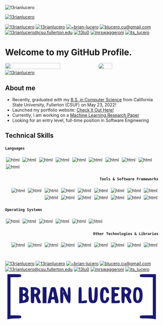 <p align="left">
    <!-- PAGE VIEW COUNTER -->
    <img src="https://komarev.com/ghpvc/?username=13rianlucero&label=Profile%20views&color=0e75b6&style=3d" alt="13rianlucero" />
</p>
<p align="left">
    <!-- LETS BE FRIENDS ON TWITTER PLZ -->
    <a href="https://twitter.com/13rianlucero" target="blank"><img src="https://img.shields.io/twitter/follow/13rianlucero?logo=twitter&style=for-the-badge" alt="13rianlucero" /></a>
</p>

<p align="left">
    <!-- SOCIAL MEDIA LINKS -->
    <!-- SOCIAL MEDIA LINKS -->
    <a href="https://github.com/13rianlucero" target="blank"><img align="center" src="https://cdn.jsdelivr.net/npm/simple-icons@3.0.1/icons/github.svg" alt="13rianlucero" height=5% width=5% /></a>
    <a href="https://twitter.com/13rianlucero" target="blank"><img align="center" src="https://cdn.jsdelivr.net/npm/simple-icons@3.0.1/icons/twitter.svg" alt="13rianlucero" height=5% width=5% /></a>
    <a href="https://linkedin.com/in/~brian-lucero" target="blank"><img align="center" src="https://cdn.jsdelivr.net/npm/simple-icons@3.0.1/icons/linkedin.svg" alt="~brian-lucero" height=5% width=5% /></a>
    <a href="mailto:blucero.cu@gmail.com" target="blank"><img align="center" src="https://cdn.jsdelivr.net/npm/simple-icons@3.0.1/icons/gmail.svg" alt="blucero.cu@gmail.com" height=5% width=5% /></a>
    <a href="mailto:13rianlucero@csu.fullerton.edu" target="blank"><img align="center" src="https://cdn.jsdelivr.net/npm/simple-icons@3.0.1/icons/microsoftoutlook.svg" alt="13rianlucero@csu.fullerton.edu" height=5%" width=5% /></a>
    <a href="https://instagram.com/13lu0" target="blank"><img align="center" src="https://cdn.jsdelivr.net/npm/simple-icons@3.0.1/icons/instagram.svg" alt="13lu0" height=5% width=5% /></a>
    <a href="https://www.twitch.tv/mrswaggeroni" target="blank"><img align="center" src="https://cdn.jsdelivr.net/npm/simple-icons@3.0.1/icons/twitch.svg" alt="mrswaggeroni" height=5% width=5% /></a>
    <a href="https://soundcloud.com/its_lucero" target="blank"><img align="center" src="https://cdn.jsdelivr.net/npm/simple-icons@3.0.1/icons/soundcloud.svg" alt="its_lucero" height=5% width=5% /></a>
        
<h1 align="left">Welcome to my GitHub Profile.</h1>
<p align="left">
    <!-- MY GITHUB STATS (DEFAULT THEME) --> 
    <img width=60% height=10% src="https://github-readme-stats.vercel.app/api?username=13rianlucero&show_icons=true&theme=gruvbox&include_all_commits=true&hide=stars&count_private=true" style="border-radius:1px;">
    <img width=30% height=30% src="https://github-readme-stats.vercel.app/api/top-langs/?username=13rianlucero&count_private=true&theme=gruvbox&langs_count=10&hide=TypeScript,SCSS,Dockerfile&exclude_repo=CrabAgePrediction,ottergram-hw2,ottergram,projects,coffee-run,13rianlucero.github.io,SWIFT-ONLY,Light,UDP-Pinger" style="border-radius:10px;">
    <!-- MY GITHUB STATS (TROPHIES/POINTS THEME) -->
        <!-- <a href="https://github.com/ryo-ma/github-profile-trophy">
            <img width="300" height="300" src="https://github-profile-trophy.vercel.app/?username=13rianlucero&theme=gruvbox&column=&margin-w=15&margin-h=15" alt="13rianlucero" /> -->
    <a href="https://github.com/ryo-ma/github-profile-trophy"><img width=70% height=30% src="https://github-profile-trophy.vercel.app/?username=13rianlucero&column=5&theme=gruvbox&title=MultiLanguage,Commits,Repositories,PullRequest,Followers&margin-w=15&margin-h=15" alt="13rianlucero" /></a>
</p>
        
<h2 align="left">About me</h2>

- Recently, graduated with my [B.S. in Computer Science](https://raw.githubusercontent.com/13rianlucero/13rianlucero.github.io/main/images/csuf-graduation2022/DiplomaTeaser-FromCeremony-May23-2022.jpeg) from California State University, Fullerton (CSUF) on May 23, 2022!
- Launched my portfolio website: [Check It Out Here!](https://13rianlucero.github.io/)
- Currently, I am working on a [Machine Learning Research Paper](https://github.com/13rianlucero/CrabAgePrediction)
- Looking for an entry level, full-time position in Software Engineering

<h2 align="left">Technical Skills</h2>
    <h4 align="left"><code>Languages</code></h4>
    <p align="left">
        <img src="https://img.shields.io/badge/c++-%2300599C.svg?style=for-the-badge&logo=c%2B%2B&logoColor=white" 
        alt="html" style="vertical-align:top; margin:3px">
        <img src="https://img.shields.io/badge/c-%2300599C.svg?style=for-the-badge&logo=c&logoColor=white)"  alt="html" style="vertical-align:top; margin:3px">
        <img src="https://img.shields.io/badge/swift-F54A2A?style=for-the-badge&logo=swift&logoColor=white"  alt="html" style="vertical-align:top; margin:3px">
        <img src="https://img.shields.io/badge/python-3670A0?style=for-the-badge&logo=python&logoColor=ffdd54"  alt="html" style="vertical-align:top; margin:3px">
        <img src="https://img.shields.io/badge/r-%23276DC3.svg?style=for-the-badge&logo=r&logoColor=white"  alt="html" style="vertical-align:top; margin:3px">
        <img src="https://img.shields.io/badge/javascript-%23323330.svg?style=for-the-badge&logo=javascript&logoColor=%23F7DF1E"  alt="html" style="vertical-align:top; margin:3px">
        <img src="https://img.shields.io/badge/html5-%23E34F26.svg?style=for-the-badge&logo=html5&logoColor=white"  alt="html" style="vertical-align:top; margin:3px">
        <img src="https://img.shields.io/badge/css3-%231572B6.svg?style=for-the-badge&logo=css3&logoColor=white"  alt="html" style="vertical-align:top; margin:3px">
        <img src="https://img.shields.io/badge/SQL-00000F?style=for-the-badge&logo=mysql&logoColor=white"  alt="html" style="vertical-align:top; margin:3px">
        <img src="https://img.shields.io/badge/x86-Assembly-00000F?style=for-the-badge&logo=intel&logoColor=whit"  alt="html" style="vertical-align:top; margin:3px">
    </p>
<h4 align="right"><code>Tools & Software Frameworks</code></h4>
<p align="right">
 <img src="https://img.shields.io/badge/Visual%20Studio%20Code-0078d7.svg?style=for-the-badge&logo=visual-studio-code&logoColor=white"  alt="html" style="vertical-align:top; margin:3px">
    <img src="https://img.shields.io/badge/Visual%20Studio-5C2D91.svg?style=for-the-badge&logo=visual-studio&logoColor=white"  alt="html" style="vertical-align:top; margin:3px">
    <img src="https://img.shields.io/badge/Xcode-007ACC?style=for-the-badge&logo=Xcode&logoColor=white"  alt="html" style="vertical-align:top; margin:3px">
    <img src="https://img.shields.io/badge/RStudio-4285F4?style=for-the-badge&logo=rstudio&logoColor=white" alt="html" style="vertical-align:top; margin:3px">
    <img src="https://img.shields.io/badge/MySQL-00000F?style=for-the-badge&logo=mysql&logoColor=white"  alt="html" style="vertical-align:top; margin:3px">   
    <img src="https://img.shields.io/badge/jupyter-%23FA0F00.svg?style=for-the-badge&logo=jupyter&logoColor=white"  alt="html" style="vertical-align:top; margin:3px">
    <img src="https://img.shields.io/badge/pycharm-143?style=for-the-badge&logo=pycharm&logoColor=black&color=black&labelColor=green"  alt="html" style="vertical-align:top; margin:3px">
    <img src="https://img.shields.io/badge/GitHub-100000?style=for-the-badge&logo=github&logoColor=white"  alt="html" style="vertical-align:top; margin:3px">
    <img src="https://img.shields.io/badge/Gatsby-663399?style=for-the-badge&logo=gatsby&logoColor=white"  alt="html" style="vertical-align:top; margin:3px">
    <img src="https://img.shields.io/badge/React-20232A?style=for-the-badge&logo=react&logoColor=61DAFB"  alt="html" style="vertical-align:top; margin:3px">
    <img src="https://img.shields.io/badge/bootstrap-%23563D7C.svg?style=for-the-badge&logo=bootstrap&logoColor=white"  alt="html" style="vertical-align:top; margin:3px">
    <img src="https://img.shields.io/badge/NPM-%23000000.svg?style=for-the-badge&logo=npm&logoColor=white"  alt="html" style="vertical-align:top; margin:3px">
    <img src="https://img.shields.io/badge/node.js-6DA55F?style=for-the-badge&logo=node.js&logoColor=white"  alt="html" style="vertical-align:top; margin:3px">
    <img src="https://img.shields.io/badge/p5.js-ED225D?style=for-the-badge&logo=p5.js&logoColor=FFFFFF"  alt="html" style="vertical-align:top; margin:3px">
    <img src="https://img.shields.io/badge/yarn-%232C8EBB.svg?style=for-the-badge&logo=yarn&logoColor=white"  alt="html" style="vertical-align:top; margin:3px">
    <img src="https://img.shields.io/badge/Babel-F9DC3e?style=for-the-badge&logo=babel&logoColor=black"  alt="html" style="vertical-align:top; margin:3px" />
</p>
<h4 align="left"><code>Operating Systems</code></h4>
<p align="left">
    <img src="https://img.shields.io/badge/Windows-0078D6?style=for-the-badge&logo=windows&logoColor=white" alt=" html"style="vertical-align:top; margin:3px" />
    <img src="https://img.shields.io/badge/mac%20os-000000?style=for-the-badge&logo=macos&logoColor=F0F0F0" alt=" html"style="vertical-align:top; margin:3px" />
    <img src="https://img.shields.io/badge/Linux-FCC624?style=for-the-badge&logo=linux&logoColor=black" alt=" html"style="vertical-align:top; margin:3px" />
    <img src="https://img.shields.io/badge/iOS-000000?style=for-the-badge&logo=ios&logoColor=white" alt=" html"style="vertical-align:top; margin:3px" />
    <img src="https://img.shields.io/badge/-RaspberryPi-C51A4A?style=for-the-badge&logo=Raspberry-Pi" alt="html" style="vertical-align:top; margin:3px">
    <img src="https://img.shields.io/badge/-Arduino-00979D?style=for-the-badge&logo=Arduino&logoColor=white"  alt="html" style="vertical-align:top; margin:3px">
</p>

<h4 align="right"><code>Other Technologies & Libraries</code></h4>
<!-- OTHER APPS & TECH ~ HEADER -->
<p align="right">
    <img src="https://img.shields.io/badge/firebase-%23039BE5.svg?style=for-the-badge&logo=firebase"  alt="html" style="vertical-align:top; margin:3px">
    <img src="https://img.shields.io/badge/Netlify-00C7B7?style=for-the-badge&logo=netlify&logoColor=white"  alt="html" style="vertical-align:top; margin:3px">
    <img src="https://img.shields.io/badge/Adobe%20Creative%20Cloud-DA1F26.svg?style=for-the-badge&logo=Adobe%20Creative%20Cloud&logoColor=white"  alt="html" style="vertical-align:top; margin:3px">
    <img src="https://img.shields.io/badge/Adobe%20Premiere%20Pro-9999FF.svg?style=for-the-badge&logo=Adobe%20Premiere%20Pro&logoColor=white"  alt="html" style="vertical-align:top; margin:3px">
    <img src="https://img.shields.io/badge/jQuery-0769AD?style=for-the-badge&logo=jquery&logoColor=white"  alt="html" style="vertical-align:top; margin:3px">
    <img src="https://img.shields.io/badge/Trello-%23026AA7.svg?style=for-the-badge&logo=Trello&logoColor=white"  alt="html" style="vertical-align:top; margin:3px">
    <img src="https://img.shields.io/badge/power_bi-F2C811?style=for-the-badge&logo=powerbi&logoColor=black"  alt="html" style="vertical-align:top; margin:3px">
    <img src="https://img.shields.io/badge/docker-%230db7ed.svg?style=for-the-badge&logo=docker&logoColor=white"  alt="html" style="vertical-align:top; margin:3px">
    <img src="https://img.shields.io/badge/Microsoft_Office-D83B01?style=for-the-badge&logo=microsoft-office&logoColor=white"  alt="html" style="vertical-align:top; margin:3px">

<h1 align="left">
</h1>
<p align="left">
    <!-- SOCIAL MEDIA LINKS -->
    <a href="https://github.com/13rianlucero" target="blank"><img align="center" src="https://cdn.jsdelivr.net/npm/simple-icons@3.0.1/icons/github.svg" alt="13rianlucero" height=5% width=5% /></a>
    <a href="https://twitter.com/13rianlucero" target="blank"><img align="center" src="https://cdn.jsdelivr.net/npm/simple-icons@3.0.1/icons/twitter.svg" alt="13rianlucero" height=5% width=5% /></a>
    <a href="https://linkedin.com/in/~brian-lucero" target="blank"><img align="center" src="https://cdn.jsdelivr.net/npm/simple-icons@3.0.1/icons/linkedin.svg" alt="~brian-lucero" height=5% width=5% /></a>
    <a href="mailtp:blucero.cu@gmail.com" target="blank"><img align="center" src="https://cdn.jsdelivr.net/npm/simple-icons@3.0.1/icons/gmail.svg" alt="blucero.cu@gmail.com" height=5% width=5% /></a>
    <a href="mailto:13rianlucero@csu.fullerton.edu" target="blank"><img align="center" src="https://cdn.jsdelivr.net/npm/simple-icons@3.0.1/icons/microsoftoutlook.svg" alt="13rianlucero@csu.fullerton.edu" height=5%" width=5% /></a>
    <a href="https://instagram.com/13lu0" target="blank"><img align="center" src="https://cdn.jsdelivr.net/npm/simple-icons@3.0.1/icons/instagram.svg" alt="13lu0" height=5% width=5% /></a>
    <a href="https://www.twitch.tv/mrswaggeroni" target="blank"><img align="center" src="https://cdn.jsdelivr.net/npm/simple-icons@3.0.1/icons/twitch.svg" alt="mrswaggeroni" height=5% width=5% /></a>
    <a href="https://soundcloud.com/its_lucero" target="blank"><img align="center" src="https://cdn.jsdelivr.net/npm/simple-icons@3.0.1/icons/soundcloud.svg" alt="its_lucero" height=5% width=5% /></a>
    <a href="https://13rianlucero.github.io/" target="blank"><img align="center" src="https://raw.githubusercontent.com/13rianlucero/lemonade_v2.0/9bff8f47346de6a174e957c3301f5c04c5aa2bcf/images/bl-logo%20copy%202.svg" alt="BL | Home"/></a>
</p>    

